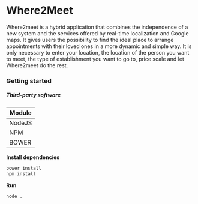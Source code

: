 # Where2Meet

Where2meet is a hybrid application that combines the independence of a new system and the services offered by real-time localization and Google maps. It gives users the possibility to find the ideal place to arrange appointments with their loved ones in a more dynamic and simple way. It is only necessary to enter your location, the location of the person you want to meet, the type of establishment you want to go to, price scale and let Where2meet do the rest.

### Getting started

##### Third-party software

| Module |
| ------ |
| NodeJS |
| NPM    |
| BOWER  |

**Install dependencies**

```bash
bower install
npm install
```

**Run**

```bash
node .
```
